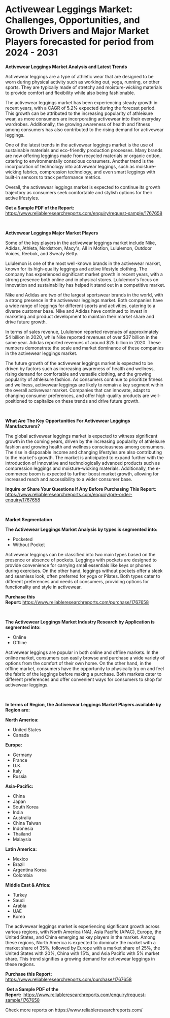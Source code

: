 <p><h1>Activewear Leggings Market: Challenges, Opportunities, and Growth Drivers and Major Market Players forecasted for period from 2024 - 2031</h1></p><p><strong>Activewear Leggings Market Analysis and Latest Trends</strong></p>
<p><p>Activewear leggings are a type of athletic wear that are designed to be worn during physical activity such as working out, yoga, running, or other sports. They are typically made of stretchy and moisture-wicking materials to provide comfort and flexibility while also being fashionable.</p><p>The activewear leggings market has been experiencing steady growth in recent years, with a CAGR of 5.2% expected during the forecast period. This growth can be attributed to the increasing popularity of athleisure wear, as more consumers are incorporating activewear into their everyday wardrobes. Additionally, the growing awareness of health and fitness among consumers has also contributed to the rising demand for activewear leggings.</p><p>One of the latest trends in the activewear leggings market is the use of sustainable materials and eco-friendly production processes. Many brands are now offering leggings made from recycled materials or organic cotton, catering to environmentally conscious consumers. Another trend is the incorporation of technology into activewear leggings, such as moisture-wicking fabrics, compression technology, and even smart leggings with built-in sensors to track performance metrics.</p><p>Overall, the activewear leggings market is expected to continue its growth trajectory as consumers seek comfortable and stylish options for their active lifestyles.</p></p>
<p><strong>Get a Sample PDF of the Report:&nbsp;</strong> <a href="https://www.reliableresearchreports.com/enquiry/request-sample/1767658">https://www.reliableresearchreports.com/enquiry/request-sample/1767658</a></p>
<p>&nbsp;</p>
<p><strong>Activewear Leggings Major Market Players</strong></p>
<p><p>Some of the key players in the activewear leggings market include Nike, Adidas, Athleta, Nordstrom, Macy's, All in Motion, Lululemon, Outdoor Voices, Reebok, and Sweaty Betty. </p><p>Lululemon is one of the most well-known brands in the activewear market, known for its high-quality leggings and active lifestyle clothing. The company has experienced significant market growth in recent years, with a strong presence both online and in physical stores. Lululemon's focus on innovation and sustainability has helped it stand out in a competitive market.</p><p>Nike and Adidas are two of the largest sportswear brands in the world, with a strong presence in the activewear leggings market. Both companies have a wide range of leggings for different sports and activities, catering to a diverse customer base. Nike and Adidas have continued to invest in marketing and product development to maintain their market share and drive future growth.</p><p>In terms of sales revenue, Lululemon reported revenues of approximately $4 billion in 2020, while Nike reported revenues of over $37 billion in the same year. Adidas reported revenues of around $25 billion in 2020. These numbers demonstrate the scale and market dominance of these companies in the activewear leggings market.</p><p>The future growth of the activewear leggings market is expected to be driven by factors such as increasing awareness of health and wellness, rising demand for comfortable and versatile clothing, and the growing popularity of athleisure fashion. As consumers continue to prioritize fitness and wellness, activewear leggings are likely to remain a key segment within the overall activewear market. Companies that can innovate, adapt to changing consumer preferences, and offer high-quality products are well-positioned to capitalize on these trends and drive future growth.</p></p>
<p>&nbsp;</p>
<p><strong>What Are The Key Opportunities For Activewear Leggings Manufacturers?</strong></p>
<p><p>The global activewear leggings market is expected to witness significant growth in the coming years, driven by the increasing popularity of athleisure fashion and growing health and wellness consciousness among consumers. The rise in disposable income and changing lifestyles are also contributing to the market's growth. The market is anticipated to expand further with the introduction of innovative and technologically advanced products such as compression leggings and moisture-wicking materials. Additionally, the e-commerce boom is expected to further boost market growth, allowing for increased reach and accessibility to a wider consumer base.</p></p>
<p><strong>Inquire or Share Your Questions If Any Before Purchasing This Report:</strong> <a href="https://www.reliableresearchreports.com/enquiry/pre-order-enquiry/1767658">https://www.reliableresearchreports.com/enquiry/pre-order-enquiry/1767658</a></p>
<p>&nbsp;</p>
<p><strong>Market Segmentation</strong></p>
<p><strong>The Activewear Leggings Market Analysis by types is segmented into:</strong></p>
<p><ul><li>Pocketed</li><li>Without Pocket</li></ul></p>
<p><p>Activewear leggings can be classified into two main types based on the presence or absence of pockets. Leggings with pockets are designed to provide convenience for carrying small essentials like keys or phones during exercises. On the other hand, leggings without pockets offer a sleek and seamless look, often preferred for yoga or Pilates. Both types cater to different preferences and needs of consumers, providing options for functionality and style in activewear.</p></p>
<p><strong>Purchase this Report:&nbsp;</strong><a href="https://www.reliableresearchreports.com/purchase/1767658">https://www.reliableresearchreports.com/purchase/1767658</a></p>
<p>&nbsp;</p>
<p><strong>The Activewear Leggings Market Industry Research by Application is segmented into:</strong></p>
<p><ul><li>Online</li><li>Offline</li></ul></p>
<p><p>Activewear leggings are popular in both online and offline markets. In the online market, consumers can easily browse and purchase a wide variety of options from the comfort of their own home. On the other hand, in the offline market, consumers have the opportunity to physically try on and feel the fabric of the leggings before making a purchase. Both markets cater to different preferences and offer convenient ways for consumers to shop for activewear leggings.</p></p>
<p>&nbsp;</p>
<p><strong>In terms of Region, the Activewear Leggings Market Players available by Region are:</strong></p>
<p>
    <p> <strong> North America: </strong>
        <ul>
            <li>United States</li>
            <li>Canada</li>
        </ul>
        </p> 
    <p> <strong> Europe: </strong>
        <ul>
            <li>Germany</li>
            <li>France</li>
            <li>U.K.</li>
            <li>Italy</li>
            <li>Russia</li>
        </ul>
        </p> 
    <p> <strong> Asia-Pacific: </strong>
        <ul>
            <li>China</li>
            <li>Japan</li>
            <li>South Korea</li>
            <li>India</li>
            <li>Australia</li>
            <li>China Taiwan</li>
            <li>Indonesia</li>
            <li>Thailand</li>
            <li>Malaysia</li>
        </ul>
        </p> 
    <p> <strong> Latin America: </strong>
        <ul>
            <li>Mexico</li>
            <li>Brazil</li>
            <li>Argentina Korea</li>
            <li>Colombia</li>
        </ul>
        </p> 
    <p> <strong> Middle East & Africa: </strong>
        <ul>
            <li>Turkey</li>
            <li>Saudi</li>
            <li>Arabia</li>
            <li>UAE</li>
            <li>Korea</li>
        </ul>
    </p>
    </p>
<p><p>The activewear leggings market is experiencing significant growth across various regions, with North America (NA), Asia Pacific (APAC), Europe, the United States, and China emerging as key players in the market. Among these regions, North America is expected to dominate the market with a market share of 35%, followed by Europe with a market share of 25%, the United States with 20%, China with 15%, and Asia Pacific with 5% market share. This trend signifies a growing demand for activewear leggings in these regions.</p></p>
<p><strong>Purchase this Report: </strong><a href="https://www.reliableresearchreports.com/purchase/1767658">https://www.reliableresearchreports.com/purchase/1767658</a></p>
<p>&nbsp;<strong>Get a Sample PDF of the Report:&nbsp;&nbsp;</strong><a href="https://www.reliableresearchreports.com/enquiry/request-sample/1767658">https://www.reliableresearchreports.com/enquiry/request-sample/1767658</a></p>
<p><strong></strong></p>
<p>Check more reports on https://www.reliableresearchreports.com/</p>